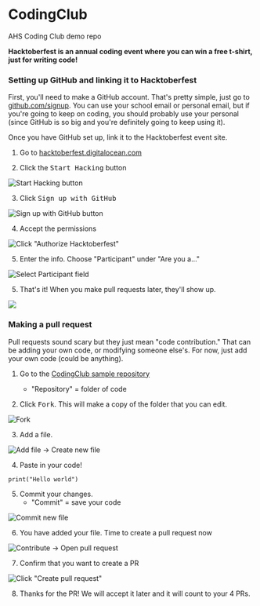 # CodingClub
AHS Coding Club demo repo

**Hacktoberfest is an annual coding event where you can win a free t-shirt, just for writing code!**

### Setting up GitHub and linking it to Hacktoberfest
First, you'll need to make a GitHub account. That's pretty simple, just go to [github.com/signup](github.com/signup). You can use your school email or personal email, but if you're going to keep on coding, you should probably use your personal (since GitHub is so big and you're definitely going to keep using it).


Once you have GitHub set up, link it to the Hacktoberfest event site.

1. Go to [hacktoberfest.digitalocean.com](https://hacktoberfest.digitalocean.com/)


2. Click the <kbd>Start Hacking</kbd> button

![Start Hacking button](Images/StartHacking.png)

3. Click <kbd>Sign up with GitHub</kbd>

![Sign up with GitHub button](Images/SignUpWithGitHub.png)

4. Accept the permissions

![Click "Authorize Hacktoberfest"](Images/AcceptPermissions.png)


5. Enter the info. Choose "Participant" under "Are you a..."


![Select Participant field](Images/SelectParticipant.png)

5. That's it! When you make pull requests later, they'll show up.

![](Images/PullRequestBanner.png)


### Making a pull request

Pull requests sound scary but they just mean "code contribution." That can be adding your own code, or modifying someone else's. For now, just add your own code (could be anything).


1. Go to the [CodingClub sample repository](https://github.com/aheze/CodingClub)
    - "Repository" = folder of code

2. Click <kbd>Fork</kbd>. This will make a copy of the folder that you can edit.

![Fork](Images/ForkRepo.png)

3. Add a file.

![Add file -> Create new file](Images/AddNewFile.png)

4. Paste in your code!

```
print("Hello world")
```

5. Commit your changes.
    - "Commit" = save your code

![Commit new file](Images/CommitChanges.png)

6. You have added your file. Time to create a pull request now

![Contribute -> Open pull request](Images/OpenPR.png)

7. Confirm that you want to create a PR

![Click "Create pull request"](Images/CreatePR.png)

8. Thanks for the PR! We will accept it later and it will count to your 4 PRs.
